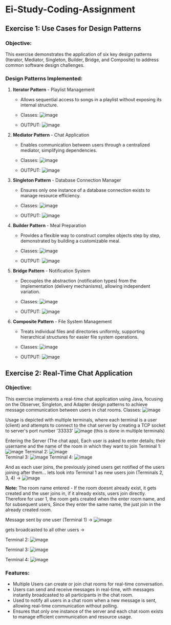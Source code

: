 # Ei-Study-Coding-Assignment

## Exercise 1: Use Cases for Design Patterns

### Objective:
This exercise demonstrates the application of six key design patterns (Iterator, Mediator, Singleton, Builder, Bridge, and Composite) to address common software design challenges.

### Design Patterns Implemented:
1. **Iterator Pattern** - Playlist Management
   - Allows sequential access to songs in a playlist without exposing its internal structure.
   - Classes: ![image](https://github.com/user-attachments/assets/f2e83a37-58e8-48c7-8bf7-9c4743313e4e)

   - OUTPUT: ![image](https://github.com/user-attachments/assets/c5f5c628-8d1a-4746-b784-02020ee547b0)


2. **Mediator Pattern** - Chat Application
   - Enables communication between users through a centralized mediator, simplifying dependencies.
   - Classes: ![image](https://github.com/user-attachments/assets/bbd554f1-5fb5-4611-9d8c-7e3ff3d15847)

   - OUTPUT: ![image](https://github.com/user-attachments/assets/f32928af-d881-403d-9dfc-922411bbd0c6)


3. **Singleton Pattern** - Database Connection Manager
   - Ensures only one instance of a database connection exists to manage resource efficiency.
   - Classes: ![image](https://github.com/user-attachments/assets/0307a58e-fdf9-4eaf-bd52-e4317837bedd)

   - OUTPUT: ![image](https://github.com/user-attachments/assets/2dd0379c-d955-4ced-9008-0965592a0bb8)


4. **Builder Pattern** - Meal Preparation
   - Provides a flexible way to construct complex objects step by step, demonstrated by building a customizable meal.
   - Classes: ![image](https://github.com/user-attachments/assets/f2f482f2-2d18-4604-90a4-06f2d931f89d)

   - OUTPUT: ![image](https://github.com/user-attachments/assets/f337bd8b-3513-4e7d-8ef0-33b1f9793b73)


5. **Bridge Pattern** - Notification System
   - Decouples the abstraction (notification types) from the implementation (delivery mechanisms), allowing independent variation.
   - Classes: ![image](https://github.com/user-attachments/assets/b05281bb-89ca-40e2-9ff1-64dff6aa8365)

   - OUTPUT: ![image](https://github.com/user-attachments/assets/bb337841-9fb1-461b-862b-db961c06050d)


6. **Composite Pattern** - File System Management
   - Treats individual files and directories uniformly, supporting hierarchical structures for easier file system operations.
   - Classes: ![image](https://github.com/user-attachments/assets/95ce212a-72c7-4229-b81d-8e60d79e2d03)

   - OUTPUT: ![image](https://github.com/user-attachments/assets/dd9c9d8b-5ad3-4fc0-b764-751fd5313b30)



## Exercise 2: Real-Time Chat Application

### Objective:
This exercise implements a real-time chat application using Java, focusing on the Observer, Singleton, and Adapter design patterns to achieve message communication between users in chat rooms.
Classes: ![image](https://github.com/user-attachments/assets/8c836327-6b7d-42ee-b5a8-f71bec7ed5db)

Usage is depicted with multiple terminals, where each terminal is a user (client) and attempts to connect to the chat server by creating a TCP socket to server's port number '33333'
![image](https://github.com/user-attachments/assets/48769429-c4be-40dc-ae18-bdf3fbd0a6f4) (this is done in multiple terminals)

Entering the Server (The chat app), Each user is asked to enter details; their username and the name of the room in which they want to join 
Terminal 1: ![image](https://github.com/user-attachments/assets/ea449d90-c40d-4948-8b36-6619d05caf51)    Terminal 2: ![image](https://github.com/user-attachments/assets/a1be8c4e-ab0a-4788-8b51-25a150db0b0a)  
Terminal 3: ![image](https://github.com/user-attachments/assets/2f93b399-70f8-41f9-8715-7aee415518a6)    Terminal 4: ![image](https://github.com/user-attachments/assets/48510ae7-ddcc-42fb-bffe-8cf8d4f55bdb)

And as each user joins, the previously joined users get notified of the users joining after them...
lets look into Terminal 1 as new users join (Terminals 2, 3, 4) -> ![image](https://github.com/user-attachments/assets/c0347f6a-4114-40db-8191-4f888f300512)

**Note:** The room name entered - If the room doesnt already exist, it gets created and the user joins in, if it already exists, users join directly.
Therefore for user 1, the room gets created when the enter room name, and for subsequent users, Since they enter the same name, the just join in the already created room.

Message sent by one user (Terminal 1) -> ![image](https://github.com/user-attachments/assets/bdfc77c6-c2a0-4533-9ddb-e67a0d17f032)

gets broadcasted to all other users -> 

Terminal 2: ![image](https://github.com/user-attachments/assets/903c12e6-371e-4a21-94d7-511bb6c7e33c)

Terminal 3: ![image](https://github.com/user-attachments/assets/d70e4205-bc1c-4a10-87e1-6c71bb944f9d)

Terminal 4: ![image](https://github.com/user-attachments/assets/9d767c37-8085-414c-9478-3ae7a2c61223)



### Features:
- Multiple Users can create or join chat rooms for real-time conversation.
- Users can send and receive messages in real-time, with messages instantly broadcasted to all participants in the chat room.
- Used to notify all users in a chat room when a new message is sent, allowing real-time communication without polling.
- Ensures that only one instance of the server and each chat room exists to manage efficient communication and resource usage.



